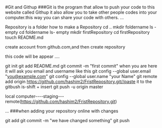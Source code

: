 #Git and Githup
###Git is the program that allow to push your code to this website called Githup it also allow you to take other people codes into your computer.this way you can share your code with others.
...

Repository is a folder
how to make a Repository
cd ..
mkdir foldername
ls - empty
cd foldername
ls- empty
mkdir firstRepository
cd firstRepository
touch README.md

create account from github.com,and then create repository

this code will be appear
....

git init
git add README.md
git commit -m "first commit"
when you are here it will ask you email and username like this
git config --global user.email "you@example.com"
git config --global user.name "your Name"
git remote add origin https://github.com/hashim2/FristRepository.git//paste it to the gitbush is-shift + insert
git push -u origin master

local computer----staging---remote(https://github.com/hashim2/FristRepository.git)

...
###when adding your repository online with changes

git add
git commit -m "we have changed something"
git push